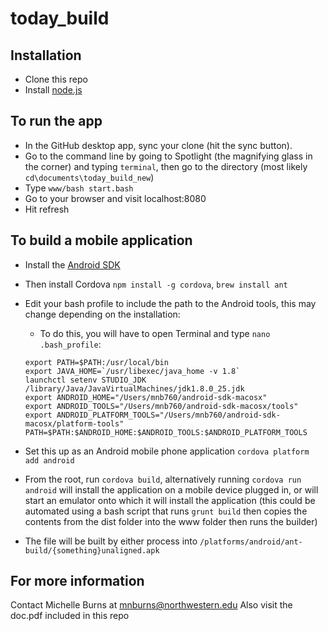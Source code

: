 # today_build

## Installation

* Clone this repo
* Install [node.js](http://nodejs.org)

## To run the app

* In the GitHub desktop app, sync your clone (hit the sync button).
* Go to the command line by going to Spotlight (the magnifying glass in the
  corner) and typing `terminal`, then go to the directory (most likely
  `cd\documents\today_build_new`)
* Type `www/bash start.bash`
* Go to your browser and visit localhost:8080
* Hit refresh

## To build a mobile application

* Install the [Android SDK](http://developer.android.com/sdk/index.html)
* Then install Cordova `npm install -g cordova`, `brew install ant`
* Edit your bash profile to include the path to the Android tools, this may
  change depending on the installation:

  * To do this, you will have to open Terminal and type `nano .bash_profile`:

  ```
  export PATH=$PATH:/usr/local/bin
  export JAVA_HOME=`/usr/libexec/java_home -v 1.8`
  launchctl setenv STUDIO_JDK /library/Java/JavaVirtualMachines/jdk1.8.0_25.jdk
  export ANDROID_HOME="/Users/mnb760/android-sdk-macosx"
  export ANDROID_TOOLS="/Users/mnb760/android-sdk-macosx/tools"
  export ANDROID_PLATFORM_TOOLS="/Users/mnb760/android-sdk-macosx/platform-tools"
  PATH=$PATH:$ANDROID_HOME:$ANDROID_TOOLS:$ANDROID_PLATFORM_TOOLS
  ```

* Set this up as an Android mobile phone application `cordova platform add android`
* From the root, run `cordova build`, alternatively running
  `cordova run android` will install the application on a mobile device plugged
  in, or will start an emulator onto which it will install the application
  (this could be automated using a bash script that runs `grunt build` then
  copies the contents from the dist folder into the www folder then runs the
  builder)
* The file will be built by either process into `/platforms/android/ant-build/{something}unaligned.apk`

## For more information

Contact Michelle Burns at mnburns@northwestern.edu
Also visit the doc.pdf included in this repo
